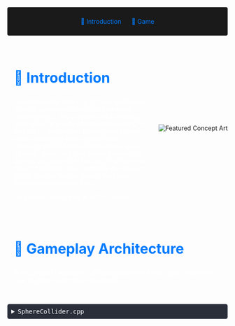 <!-- Summary Section with Navigation -->

<div style="background:rgb(26, 26, 26); padding: 1.5rem; margin-bottom: 2rem; border-radius: 4px; text-align: center;">
<a href="#introduction" style="color: #007bff; text-decoration: none; margin: 0 10px;">🌟 Introduction </a>
<a href="#game" style="color: #007bff; text-decoration: none; margin: 0 10px;">👾 Game </a>

</div>

<!-- Main Content with Anchor -->
<div id="introduction" style="display: flex; align-items: center; margin: 2rem 0;">
    <div style="flex: 1; padding: 0 15px; color: #fff;">
        <h2 style="font-size: 2rem; color: #007bff;">🌟 Introduction</h2>
        <p>
            The Mothership Calls is a 2D local multiplayer asteroid game developed as a one-week school project. The purpose was to create a small game in groups of three using only C++ and SFML. We decided to make small game where two player save a planet from incoming asteroids when both players press on their "shoot" key they create a beam that destroy any asteroid in the way. Their are two types of steroids ones that folow the closest player and one that go toward the planet. Each players have two lives.
        </p>
        <p>
            This project was a part of a C++ course 
        </p>
    </div>
    <img src="https://i.imgur.com/2ldxkpv.png" 
         alt="Featured Concept Art" 
         style="margin-left: 12px;">
</div>


<div id="game" style="display: flex; align-items: center; margin: 2rem 0;">
    <div style="flex: 1; padding: 0 15px; color: #fff;">
        <h2 style="font-size: 2rem; color: #007bff;">👾 Gameplay Architecture</h2>
        <p>
            In this project I made the collision systems with two types of collision : Line to sphere and sphere to sphere. 
        </p>
    </div>
</div>

<details style="margin: 10px 0; border: 1px solid #3d4450; border-radius: 4px;">
    <summary style="cursor: pointer; padding: 8px; background-color: #2a2f3a; color: #fff; font-family: monospace;">
        SphereCollider.cpp
    </summary>
    <div style="background-color: #1a1a1a; border-radius: 0 0 4px 4px;">
<div>

    SphereCollider::SphereCollider(sf::Vector2f& pos, float rad)
    {
        position = &pos;
        radius = rad;
    }

    bool SphereCollider::CheckCollision(SphereCollider collider)
    {
        return sqrtf(powf(collider.position->x - position->x, 2.0f) + powf(collider.position->y - position->y, 2.0f)) <= collider.radius + radius;
    }

    bool SphereCollider::CheckCollision(sf::Vector2f point)
    {
        return sqrtf(powf(point.x - position->x, 2.0f) + powf(point.y - position->y, 2.0f)) <= radius;
    }

    bool SphereCollider::CheckCollision(LineCollider collider)
    {
        if (CheckCollision(*collider.a) || CheckCollision(*collider.b))
        {
            return true;
        }
        else
        {
            float lineLength = sqrtf(powf(collider.a->x - collider.b->x, 2.0f) + powf(collider.a->y - collider.b->y, 2.0f));
            float dot = (((position->x - collider.a->x) * (collider.b->x - collider.a->x)) + ((position->y - collider.a->y) * (collider.b->y - collider.a->y)) ) / pow(lineLength, 2);
            sf::Vector2f closest = sf::Vector2f(collider.a->x + (dot * (collider.b->x - collider.a->x)), collider.a->y + (dot * (collider.b->y - collider.a->y)));
            
            
            if (!CheckCollision(closest))
            {
                return false;
            }
            else if(sqrtf(powf(collider.a->x - closest.x, 2.0f) + powf(collider.a->y - closest.y, 2.0f)) + sqrtf(powf(collider.b->x - closest.x, 2.0f) + powf(collider.b->y - closest.y, 2.0f)) == sqrtf(powf(collider.a->x - collider.b->x, 2.0f) + powf(collider.a->y - collider.b->y, 2.0f)))
            {
                return true;
            }
        }
    }

</div>
        </div>